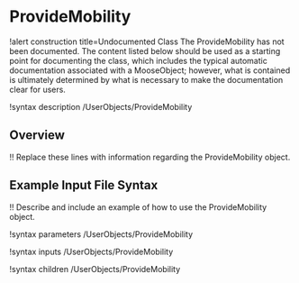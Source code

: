 # ProvideMobility

!alert construction title=Undocumented Class
The ProvideMobility has not been documented. The content listed below should be used as a starting point for
documenting the class, which includes the typical automatic documentation associated with a
MooseObject; however, what is contained is ultimately determined by what is necessary to make the
documentation clear for users.

!syntax description /UserObjects/ProvideMobility

## Overview

!! Replace these lines with information regarding the ProvideMobility object.

## Example Input File Syntax

!! Describe and include an example of how to use the ProvideMobility object.

!syntax parameters /UserObjects/ProvideMobility

!syntax inputs /UserObjects/ProvideMobility

!syntax children /UserObjects/ProvideMobility
